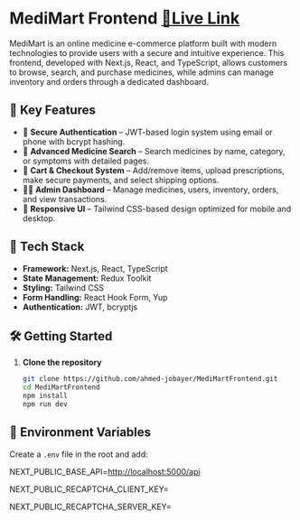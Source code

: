 # MediMart Frontend [🔗Live Link](https://medi-mart-frontend-unhgubgyuubyyh-chi.vercel.app/)

MediMart is an online medicine e-commerce platform built with modern technologies to provide users with a secure and intuitive experience. This frontend, developed with Next.js, React, and TypeScript, allows customers to browse, search, and purchase medicines, while admins can manage inventory and orders through a dedicated dashboard.

## 🚀 Key Features

- 🔐 **Secure Authentication** – JWT-based login system using email or phone with bcrypt hashing.
- 💊 **Advanced Medicine Search** – Search medicines by name, category, or symptoms with detailed pages.
- 🛒 **Cart & Checkout System** – Add/remove items, upload prescriptions, make secure payments, and select shipping options.
- 🧑‍💼 **Admin Dashboard** – Manage medicines, users, inventory, orders, and view transactions.
- 📱 **Responsive UI** – Tailwind CSS-based design optimized for mobile and desktop.

## 🧰 Tech Stack

- **Framework:** Next.js, React, TypeScript
- **State Management:** Redux Toolkit
- **Styling:** Tailwind CSS
- **Form Handling:** React Hook Form, Yup
- **Authentication:** JWT, bcryptjs


## 🛠️ Getting Started

1. **Clone the repository**
   ```bash
   git clone https://github.com/ahmed-jobayer/MediMartFrontend.git
   cd MediMartFrontend
   npm install
   npm run dev

## 🔐 Environment Variables

Create a `.env` file in the root and add:

NEXT_PUBLIC_BASE_API=<http://localhost:5000/api>

NEXT_PUBLIC_RECAPTCHA_CLIENT_KEY=

NEXT_PUBLIC_RECAPTCHA_SERVER_KEY=

  




